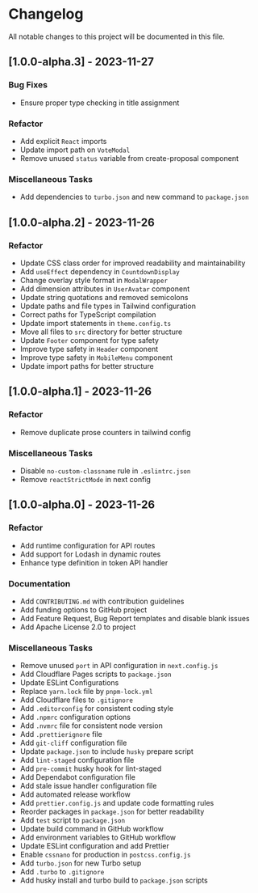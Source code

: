 # Changelog

All notable changes to this project will be documented in this file.

## [1.0.0-alpha.3] - 2023-11-27

### Bug Fixes

- Ensure proper type checking in title assignment

### Refactor

- Add explicit `React` imports
- Update import path on `VoteModal`
- Remove unused `status` variable from create-proposal component

### Miscellaneous Tasks

- Add dependencies to `turbo.json` and new command to `package.json`

## [1.0.0-alpha.2] - 2023-11-26

### Refactor

- Update CSS class order for improved readability and maintainability
- Add `useEffect` dependency in `CountdownDisplay`
- Change overlay style format in `ModalWrapper`
- Add dimension attributes in `UserAvatar` component
- Update string quotations and removed semicolons
- Update paths and file types in Tailwind configuration
- Correct paths for TypeScript compilation
- Update import statements in `theme.config.ts`
- Move all files to `src` directory for better structure
- Update `Footer` component for type safety
- Improve type safety in `Header` component
- Improve type safety in `MobileMenu` component
- Update import paths for better structure

## [1.0.0-alpha.1] - 2023-11-26

### Refactor

- Remove duplicate prose counters in tailwind config

### Miscellaneous Tasks

- Disable `no-custom-classname` rule in `.eslintrc.json`
- Remove `reactStrictMode` in next config

## [1.0.0-alpha.0] - 2023-11-26

### Refactor

- Add runtime configuration for API routes
- Add support for Lodash in dynamic routes
- Enhance type definition in token API handler

### Documentation

- Add `CONTRIBUTING.md` with contribution guidelines
- Add funding options to GitHub project
- Add Feature Request, Bug Report templates and disable blank issues
- Add Apache License 2.0 to project

### Miscellaneous Tasks

- Remove unused `port` in API configuration in `next.config.js`
- Add Cloudflare Pages scripts to `package.json`
- Update ESLint Configurations
- Replace `yarn.lock` file by `pnpm-lock.yml`
- Add Cloudflare files to `.gitignore`
- Add `.editorconfig` for consistent coding style
- Add `.npmrc` configuration options
- Add `.nvmrc` file for consistent node version
- Add `.prettierignore` file
- Add `git-cliff` configuration file
- Update `package.json` to include `husky` prepare script
- Add `lint-staged` configuration file
- Add `pre-commit` husky hook for lint-staged
- Add Dependabot configuration file
- Add stale issue handler configuration file
- Add automated release workflow
- Add `prettier.config.js` and update code formatting rules
- Reorder packages in `package.json` for better readability
- Add `test` script to `package.json`
- Update build command in GitHub workflow
- Add environment variables to GitHub workflow
- Update ESLint configuration and add Prettier
- Enable `cssnano` for production in `postcss.config.js`
- Add `turbo.json` for new Turbo setup
- Add `.turbo` to `.gitignore`
- Add husky install and turbo build to `package.json` scripts

<!-- generated by git-cliff -->
